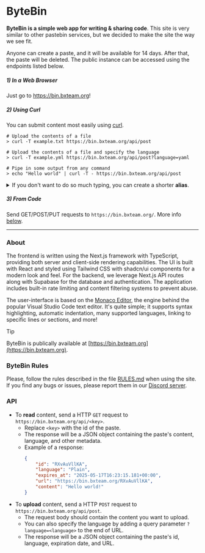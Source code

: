 # ByteBin

**ByteBin is a simple web app for writing & sharing code**. This site is very similar to other pastebin services, but we decided to make the site the way we see fit.

Anyone can create a paste, and it will be available for 14 days. After that, the paste will be deleted. The public instance can be accessed using the endpoints listed below.

##### 1) In a Web Browser
Just go to https://bin.bxteam.org!

##### 2) Using Curl
You can submit content most easily using [curl](https://curl.se/docs/manpage.html).

```shell
# Upload the contents of a file
> curl -T example.txt https://bin.bxteam.org/api/post

# Upload the contents of a file and specify the language
> curl -T example.yml https://bin.bxteam.org/api/post?language=yaml

# Pipe in some output from any command
> echo "Hello world" | curl -T - https://bin.bxteam.org/api/post
```

<details>
  <summary>If you don't want to do so much typing, you can create a shorter <b>alias</b>.</summary>
  
  ```bash
  # Add this to the end of `~/.bashrc` and run 'source ~/.bashrc'
  bytebin() {
    curl -T $1 https://bin.bxteam.org/api/post
  }
  ```

  then...

  ```shell
  # Upload the contents of a file
  > paste example.txt

  # Pipe in some output from any command
  > echo "Hello!" | paste -
  ```
</details>

##### 3) From Code
Send GET/POST/PUT requests to `https://bin.bxteam.org/`. More info [below](#API).

---

### About
The frontend is written using the Next.js framework with TypeScript, providing both server and client-side rendering capabilities. The UI is built with React and styled using Tailwind CSS with shadcn/ui components for a modern look and feel. For the backend, we leverage Next.js API routes along with Supabase for the database and authentication. The application includes built-in rate limiting and content filtering systems to prevent abuse.

The user-interface is based on the [Monaco Editor](https://microsoft.github.io/monaco-editor), the engine behind the popular Visual Studio Code text editor. It's quite simple; it supports syntax highlighting, automatic indentation, many supported languages, linking to specific lines or sections, and more!

> [!TIP]
> ByteBin is publically available at [https://bin.bxteam.org](https://bin.bxteam.org).

### ByteBin Rules

Please, follow the rules described in the file [RULES.md](RULES.md) when using the site. If you find any bugs or issues, please report them in our [Discord server](https://discord.gg/p7cxhw7E2M).

### API

* To **read** content, send a HTTP `GET` request to `https://bin.bxteam.org/api/<key>`.
  * Replace `<key>` with the id of the paste.
  * The response will be a JSON object containing the paste's content, language, and other metadata.
  * Example of a response:
    ```json
    {
        "id": "RXvAuVllKA",
        "language": "Plain",
        "expires_at": "2025-05-17T16:23:15.181+00:00",
        "url": "https://bin.bxteam.org/RXvAuVllKA",
        "content": "Hello world!"
    }
    ```
* To **upload** content, send a HTTP `POST` request to `https://bin.bxteam.org/api/post`.
  * The request body should contain the content you want to upload.
  * You can also specify the language by adding a query parameter `?language=<language>` to the end of URL.
  * The response will be a JSON object containing the paste's id, language, expiration date, and URL.

